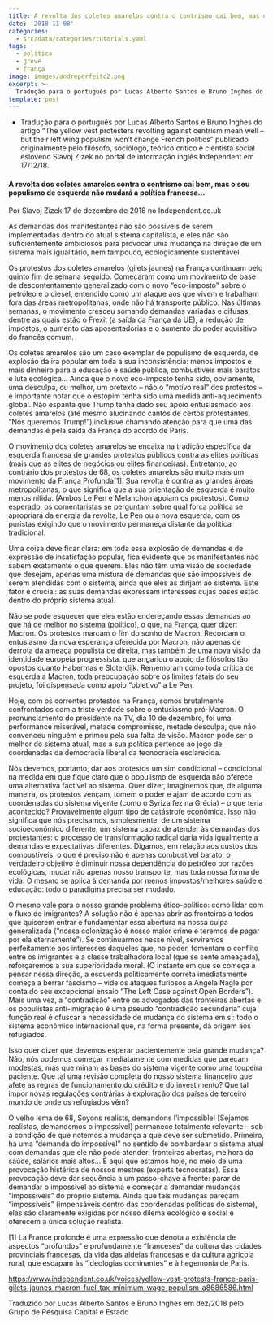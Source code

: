 ```yaml
---
title: A revolta dos coletes amarelos contra o centrismo cai bem, mas o seu populismo de esquerda não mudará a política francesa…
date: '2018-11-08'
categories:
  - src/data/categories/tutorials.yaml
tags:
  - politica
  - greve
  - frança
image: images/andreperfeito2.png
excerpt: >-
  Tradução para o português por Lucas Alberto Santos e Bruno Inghes do artigo “The yellow vest protesters revolting against centrism mean well – but their left wing populism won’t change French politics” publicado originalmente pelo filósofo, sociólogo, teórico crítico e cientista social esloveno Slavoj Zizek no portal de informação inglês Independent em 17/12/18.
template: post
---
```


- Tradução para o português por Lucas Alberto Santos e Bruno Inghes do artigo “The yellow vest protesters revolting against centrism mean well – but their left wing populism won’t change French politics” publicado originalmente pelo filósofo, sociólogo, teórico crítico e cientista social esloveno Slavoj Zizek no portal de informação inglês Independent em 17/12/18.

#### A revolta dos coletes amarelos contra o centrismo cai bem, mas o seu populismo de esquerda não mudará a política francesa…
Por Slavoj Zizek
17 de dezembro de 2018 no Independent.co.uk

As demandas dos manifestantes não são possíveis de serem implementadas dentro do atual sistema capitalista, e eles não são suficientemente ambiciosos para provocar uma mudança na direção de um sistema mais igualitário, nem tampouco, ecologicamente sustentável.

Os protestos dos coletes amarelos (gilets jaunes) na França continuam pelo quinto fim de semana seguido. Começaram como um movimento de base de descontentamento generalizado com o novo “eco-imposto” sobre o petróleo e o diesel, entendido como um ataque aos que vivem e trabalham fora das áreas metropolitanas, onde não há transporte público. Nas últimas semanas, o movimento cresceu somando demandas variadas e difusas, dentre as quais estão o Frexit (a saída da França da UE), a redução de impostos, o aumento das aposentadorias e o aumento do poder aquisitivo do francês comum.

Os coletes amarelos são um caso exemplar de populismo de esquerda, de explosão da ira popular em toda a sua inconsistência: menos impostos e mais dinheiro para a educação e saúde pública, combustíveis mais baratos e luta ecológica… Ainda que o novo eco-imposto tenha sido, obviamente, uma desculpa, ou melhor, um pretexto – não o “motivo real” dos protestos – é importante notar que o estopim tenha sido uma medida anti-aquecimento global. Não espanta que Trump tenha dado seu apoio entusiasmado aos coletes amarelos (até mesmo alucinando cantos de certos protestantes, “Nós queremos Trump!”),inclusive chamando atenção para que uma das demandas é pela saída da França do acordo de Paris.

O movimento dos coletes amarelos se encaixa na tradição específica da esquerda francesa de grandes protestos públicos contra as elites políticas (mais que as elites de negócios ou elites financeiras). Entretanto, ao contrário dos protestos de 68, os coletes amarelos são muito mais um movimento da França Profunda[1]. Sua revolta é contra as grandes áreas metropolitanas, o que significa que a sua orientação de esquerda é muito menos nítida. (Ambos Le Pen e Melanchon apoiam os protestos). Como esperado, os comentaristas se perguntam sobre qual força política se apropriará da energia da revolta, Le Pen ou a nova esquerda, com os puristas exigindo que o movimento permaneça distante da política tradicional.

Uma coisa deve ficar clara: em toda essa explosão de demandas e de expressão de insatisfação popular, fica evidente que os manifestantes não sabem exatamente o que querem. Eles não têm uma visão de sociedade que desejam, apenas uma mistura de demandas que são impossíveis de serem atendidas com o sistema, ainda que eles as dirijam ao sistema. Este fator é crucial: as suas demandas expressam interesses cujas bases estão dentro do próprio sistema atual.

Não se pode esquecer que eles estão endereçando essas demandas ao que há de melhor no sistema (político), o que, na França, quer dizer: Macron. Os protestos marcam o fim do sonho de Macron. Recordam o entusiasmo da nova esperança oferecida por Macron, não apenas de derrota da ameaça populista de direita, mas também de uma nova visão da identidade europeia progressista. que angariou o apoio de filósofos tão opostos quanto Habermas e Sloterdijk. Rememoram como toda crítica de esquerda a Macron, toda preocupação sobre os limites fatais do seu projeto, foi dispensada como apoio “objetivo” a Le Pen.

Hoje, com os correntes protestos na França, somos brutalmente confrontados com a triste verdade sobre o entusiasmo pró-Macron. O pronunciamento do presidente na TV, dia 10 de dezembro, foi uma performance miserável, metade compromisso, metade desculpa, que não convenceu ninguém e primou pela sua falta de visão. Macron pode ser o melhor do sistema atual, mas a sua política pertence ao jogo de coordenadas da democracia liberal da tecnocracia esclarecida.

Nós devemos, portanto, dar aos protestos um sim condicional – condicional na medida em que fique claro que o populismo de esquerda não oferece uma alternativa factível ao sistema. Quer dizer, imaginemos que, de alguma maneira, os protestos vençam, tomem o poder e ajam de acordo com as coordenadas do sistema vigente (como o Syriza fez na Grécia) – o que teria acontecido? Provavelmente algum tipo de catástrofe econômica. Isso não significa que nós precisamos, simplesmente, de um sistema socioeconômico diferente, um sistema capaz de atender às demandas dos protestantes: o processo de transformação radical daria vida igualmente a demandas e expectativas diferentes. Digamos, em relação aos custos dos combustíveis, o que é preciso não é apenas combustível barato, o verdadeiro objetivo é diminuir nossa dependência do petróleo por razões ecológicas, mudar não apenas nosso transporte, mas toda nossa forma de vida. O mesmo se aplica à demanda por menos impostos/melhores saúde e educação: todo o paradigma precisa ser mudado.

O mesmo vale para o nosso grande problema ético-político: como lidar com o fluxo de imigrantes? A solução não é apenas abrir as fronteiras a todos que quiserem entrar e fundamentar essa abertura na nossa culpa generalizada (“nossa colonização é nosso maior crime e teremos de pagar por ela eternamente”). Se continuarmos nesse nível, serviremos perfeitamente aos interesses daqueles que, no poder, fomentam o conflito entre os imigrantes e a classe trabalhadora local (que se sente ameaçada), reforçaremos a sua superioridade moral. (O instante em que se começa a pensar nessa direção, a esquerda politicamente correta imediatamente começa a berrar fascismo – vide os ataques furiosos a Angela Nagle por conta do seu excepcional ensaio “The Left Case against Open Borders”). Mais uma vez, a “contradição” entre os advogados das fronteiras abertas e os populistas anti-imigração é uma pseudo “contradição secundária” cuja função real é ofuscar a necessidade de mudança do sistema em si: todo o sistema econômico internacional que, na forma presente, dá origem aos refugiados.

Isso quer dizer que devemos esperar pacientemente pela grande mudança? Não, nós podemos começar imediatamente com medidas que pareçam modestas, mas que minam as bases do sistema vigente como uma toupeira paciente. Que tal uma revisão completa do nosso sistema financeiro que afete as regras de funcionamento do crédito e do investimento? Que tal impor novas regulações contrárias à exploração dos países de terceiro mundo de onde os refugiados vêm?

O velho lema de 68, Soyons realists, demandons l’impossible! [Sejamos realistas, demandemos o impossível] permanece totalmente relevante – sob a condição de que notemos a mudança a que deve ser submetido. Primeiro, há uma “demanda do impossível” no sentido de bombardear o sistema atual com demandas que ele não pode atender: fronteiras abertas, melhora da saúde, salários mais altos… É aqui que estamos hoje, no meio de uma provocação histérica de nossos mestres (experts tecnocratas). Essa provocação deve dar sequência a um passo-chave à frente: parar de demandar o impossível ao sistema e começar a demandar mudanças “impossíveis” do próprio sistema. Ainda que tais mudanças pareçam “impossíveis” (impensáveis dentro das coordenadas políticas do sistema), elas são claramente exigidas por nosso dilema ecológico e social e oferecem a única solução realista.

[1] La France profonde é uma expressão que denota a existência de aspectos “profundos” e profundamente “franceses” da cultura das cidades provinciais francesas, da vida das aldeias francesas e da cultura agrícola rural, que escapam às “ideologias dominantes” e à hegemonia de Paris.

https://www.independent.co.uk/voices/yellow-vest-protests-france-paris-gilets-jaunes-macron-fuel-tax-minimum-wage-populism-a8686586.html

Traduzido por Lucas Alberto Santos e
Bruno Inghes em dez/2018
pelo Grupo de Pesquisa Capital e Estado
